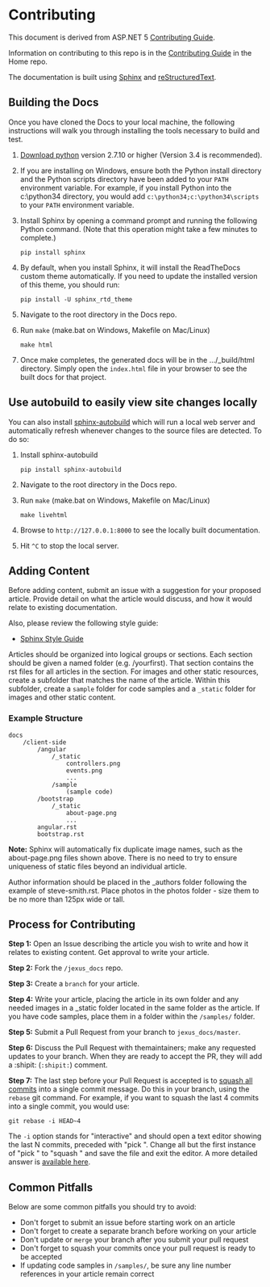 # Contributing #

This document is derived from ASP.NET 5 [Contributing Guide](https://github.com/aspnet/Docs/blob/master/CONTRIBUTING.md).

Information on contributing to this repo is in the [Contributing Guide](https://github.com/jexuswebserver/jexuswebserver/blob/dev/CONTRIBUTING.md) in the Home repo.

The documentation is built using [Sphinx](http://sphinx-doc.org) and [reStructuredText](http://sphinx-doc.org/rest.html).

## Building the Docs ##

Once you have cloned the Docs to your local machine, the following instructions will walk you through installing the tools necessary to build and test.

1. [Download python](https://www.python.org/downloads/) version 2.7.10 or higher (Version 3.4 is recommended).

2. If you are installing on Windows, ensure both the Python install directory and the Python scripts directory have been added to your `PATH` environment variable. For example, if you install Python into the c:\python34 directory, you would add `c:\python34;c:\python34\scripts` to your `PATH` environment variable.

3. Install Sphinx by opening a command prompt and running the following Python command. (Note that this operation might take a few minutes to complete.)

    ```pip install sphinx```

4. By default, when you install Sphinx, it will install the ReadTheDocs custom theme automatically. If you need to update the installed version of this theme, you should run:

    ```pip install -U sphinx_rtd_theme```

5. Navigate to the root directory in the Docs repo.

6. Run ``make`` (make.bat on Windows, Makefile on Mac/Linux)

    ```make html```

7. Once make completes, the generated docs will be in the .../_build/html directory. Simply open the `index.html` file in your browser to see the built docs for that project.

## Use autobuild to easily view site changes locally ##

You can also install [sphinx-autobuild](https://github.com/GaretJax/sphinx-autobuild) which will run a local web server and automatically refresh whenever changes to the source files are detected. To do so:
    
1. Install sphinx-autobuild

    ```pip install sphinx-autobuild```

2. Navigate to the root directory in the Docs repo.

3. Run ``make`` (make.bat on Windows, Makefile on Mac/Linux)
 
    ```make livehtml```

4. Browse to `http://127.0.0.1:8000` to see the locally built documentation. 

5. Hit `^C` to stop the local server.

## Adding Content ##

Before adding content, submit an issue with a suggestion for your proposed article. Provide detail on what the article would discuss, and how it would relate to existing documentation.

Also, please review the following style guide:

- [Sphinx Style Guide](http://documentation-style-guide-sphinx.readthedocs.org/en/latest/style-guide.html)

Articles should be organized into logical groups or sections. Each section should be given a named folder (e.g. /yourfirst). That section contains the rst files for all articles in the section. For images and other static resources, create a subfolder that matches the name of the article. Within this subfolder, create a ``sample`` folder for code samples and a  ``_static`` folder for images and other static content.

### Example Structure ###

	docs
		/client-side
			/angular
				/_static
					controllers.png
					events.png
					...
				/sample
					(sample code)
			/bootstrap
				/_static
					about-page.png
					...
			angular.rst
			bootstrap.rst

**Note:** Sphinx will automatically fix duplicate image names, such as the about-page.png files shown above. There is no need to try to ensure uniqueness of static files beyond an individual article.

Author information should be placed in the _authors folder following the example of steve-smith.rst. Place photos in the photos folder - size them to be no more than 125px wide or tall.

## Process for Contributing ##

**Step 1:** Open an Issue describing the article you wish to write and how it relates to existing content. Get approval to write your article.

**Step 2:** Fork the `/jexus_docs` repo.

**Step 3:** Create a `branch` for your article.

**Step 4:** Write your article, placing the article in its own folder and any needed images in a _static folder located in the same folder as the article. If you have code samples, place them in a folder within the `/samples/` folder.

**Step 5:** Submit a Pull Request from your branch to `jexus_docs/master`.

**Step 6:** Discuss the Pull Request with themaintainers; make any requested updates to your branch. When they are ready to accept the PR, they will add a :shipit: (`:shipit:`) comment.

**Step 7:** The last step before your Pull Request is accepted is to [squash all commits](https://stackoverflow.com/questions/14534397/squash-all-my-commits-into-one-for-github-pull-request) into a single commit message. Do this in your branch, using the `rebase` git command. For example, if you want to squash the last 4 commits into a single commit, you would use:

	git rebase -i HEAD~4

The `-i` option stands for "interactive" and should open a text editor showing the last N commits, preceded with "pick ".  Change all but the first instance of "pick " to "squash " and save the file and exit the editor. A more detailed answer is [available here](https://stackoverflow.com/a/6934882).

## Common Pitfalls ##

Below are some common pitfalls you should try to avoid:

- Don't forget to submit an issue before starting work on an article
- Don't forget to create a separate branch before working on your article
- Don't update or `merge` your branch after you submit your pull request
- Don't forget to squash your commits once your pull request is ready to be accepted
- If updating code samples in `/samples/`, be sure any line number references in your article remain correct
